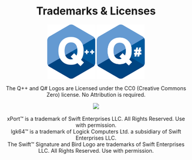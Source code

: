 <h1 align="center">Trademarks & Licenses</h1>  
<p align="center">
  <img src="q_pp.png?raw=true" width=128 />
  <img src="q_sharp.png?raw=true" width=128 />
</p>
<p align="center">The Q++ and Q# Logos are Licensed under the CC0 (Creative Commons Zero) license. No Attribution is required.</p>

<p align="center">
  <picture>
   <source media="(prefers-color-scheme: dark)" srcset="https://github.com/mds5793/xPort-Software-Exporting-Guidelines/blob/main/img/swift_signature-registered_light.png?raw=true">
   <source media="(prefers-color-scheme: light)" srcset="https://github.com/mds5793/xPort-Software-Exporting-Guidelines/blob/main/img/swift_signature-registered_dark.png?raw=true">
   <img src="https://github.com/mds5793/xPort-Software-Exporting-Guidelines/blob/main/img/swift_signature-registered_dark.png?raw=true" width="512"/>
  </picture>
</p>

<p align="center">xPort&trade; is a trademark of Swift Enterprises LLC. All Rights Reserved. Use with permission.<br>
lgk64&trade; is a trademark of Logick Computers Ltd. a subsidiary of Swift Enterprises LLC.<br>
The Swift&trade; Signature and Bird Logo are trademarks of Swift Enterprises LLC. All Rights Reserved. Use with permission.
</p>
